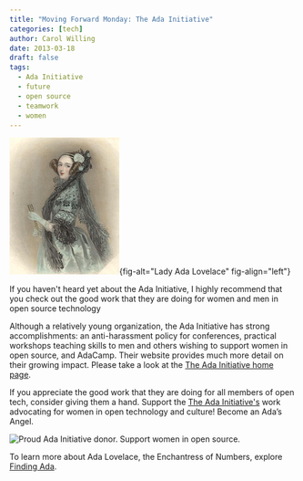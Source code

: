 ```yaml
---
title: "Moving Forward Monday: The Ada Initiative"
categories: [tech]
author: Carol Willing
date: 2013-03-18
draft: false
tags:
  - Ada Initiative
  - future
  - open source
  - teamwork
  - women
---
```


![Lady Ada Lovelace](../../static/images/images/adalovelace.jpg){fig-alt="Lady Ada Lovelace" fig-align="left"}

If you haven't heard yet about the Ada Initiative, I highly recommend that you
check out the good work that they are doing for women and men in open source
technology

<!-- more -->

Although a relatively young organization, the Ada Initiative has strong
accomplishments: an anti-harassment policy for conferences, practical
workshops teaching skills to men and others wishing to support women in open
source, and AdaCamp. Their website provides much more detail on their growing
impact. Please take a look at the [The Ada Initiative home page](http://adainitiative.org).

If you appreciate the good work that they are doing for all members of open
tech, consider giving them a hand. Support the [The Ada Initiative's](http://adainitiative.org)
work advocating for women in open technology and culture! Become an Ada’s
Angel.

<img alt="Proud Ada Initiative donor. Support women in open source."
src="https://files.adainitiative.org/cache/donating_badge_red_3d-150x150.png"
width="150" height="150">

To learn more about Ada Lovelace, the Enchantress of Numbers, explore
[Finding Ada](http://findingada.com/about/who-was-ada/).

